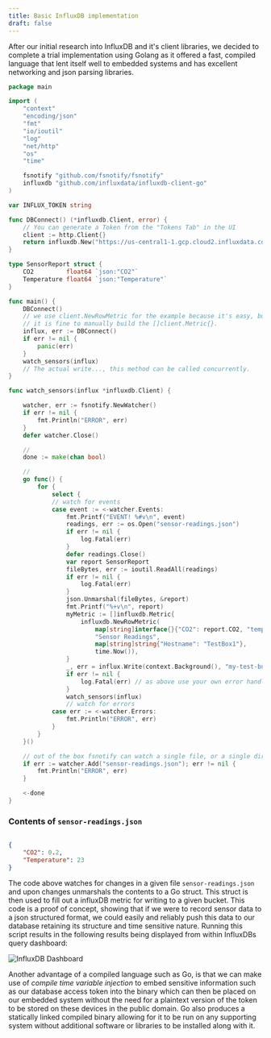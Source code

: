 ```yaml
---
title: Basic InfluxDB implementation
draft: false
---
```


After our initial research into InfluxDB and it's client libraries, we decided to complete a trial implementation using Golang as it offered a fast, compiled language that lent itself well to embedded systems and has excellent networking and json parsing libraries.

```go
package main

import (
	"context"
	"encoding/json"
	"fmt"
	"io/ioutil"
	"log"
	"net/http"
	"os"
	"time"

	fsnotify "github.com/fsnotify/fsnotify"
	influxdb "github.com/influxdata/influxdb-client-go"
)

var INFLUX_TOKEN string

func DBConnect() (*influxdb.Client, error) {
	// You can generate a Token from the "Tokens Tab" in the UI
	client := http.Client{}
	return influxdb.New("https://us-central1-1.gcp.cloud2.influxdata.com", INFLUX_TOKEN, influxdb.WithHTTPClient(&client))
}

type SensorReport struct {
	CO2         float64 `json:"CO2"`
	Temperature float64 `json:"Temperature"`
}

func main() {
	DBConnect()
	// we use client.NewRowMetric for the example because it's easy, but if you need extra performance
	// it is fine to manually build the []client.Metric{}.
	influx, err := DBConnect()
	if err != nil {
		panic(err)
	}
	watch_sensors(influx)
	// The actual write..., this method can be called concurrently.
}

func watch_sensors(influx *influxdb.Client) {

	watcher, err := fsnotify.NewWatcher()
	if err != nil {
		fmt.Println("ERROR", err)
	}
	defer watcher.Close()

	//
	done := make(chan bool)

	//
	go func() {
		for {
			select {
			// watch for events
			case event := <-watcher.Events:
				fmt.Printf("EVENT! %#v\n", event)
				readings, err := os.Open("sensor-readings.json")
				if err != nil {
					log.Fatal(err)
				}
				defer readings.Close()
				var report SensorReport
				fileBytes, err := ioutil.ReadAll(readings)
				if err != nil {
					log.Fatal(err)
				}
				json.Unmarshal(fileBytes, &report)
				fmt.Printf("%+v\n", report)
				myMetric := []influxdb.Metric{
					influxdb.NewRowMetric(
						map[string]interface{}{"CO2": report.CO2, "temperature": report.Temperature},
						"Sensor Readings",
						map[string]string{"Hostname": "TestBox1"},
						time.Now()),
				}
				_, err = influx.Write(context.Background(), "my-test-bucket", "833c7fbc1d19c9be", myMetric...)
				if err != nil {
					log.Fatal(err) // as above use your own error handling here.
				}
				watch_sensors(influx)
				// watch for errors
			case err := <-watcher.Errors:
				fmt.Println("ERROR", err)
			}
		}
	}()

	// out of the box fsnotify can watch a single file, or a single directory
	if err := watcher.Add("sensor-readings.json"); err != nil {
		fmt.Println("ERROR", err)
	}

	<-done
}
```

### Contents of `sensor-readings.json`

```json 

{
	"CO2": 0.2,
	"Temperature": 23
}
```

The code above watches for changes in a given file `sensor-readings.json` and upon changes unmarshals the contents to a Go struct. This struct is then used to fill out a influxDB metric for writing to a given bucket. 
This code is a proof of concept, showing that if we were to record sensor data to a json structured format, we could easily and reliably push this data to our database retaining its structure and time sensitive nature. Running this script results in the following results being displayed from within InfluxDBs query dashboard:

![InfluxDB Dashboard](/img/IDBDashboard.png)

Another advantage of a compiled language such as Go, is that we can make use of *compile time variable injection* to embed sensitive information such as our database access token into the binary which can then be placed on our embedded system without the need for a plaintext version of the token to be stored on these devices in the public domain. Go also produces a statically linked compiled binary allowing for it to be run on any supporting system without additional software or libraries to be installed along with it.